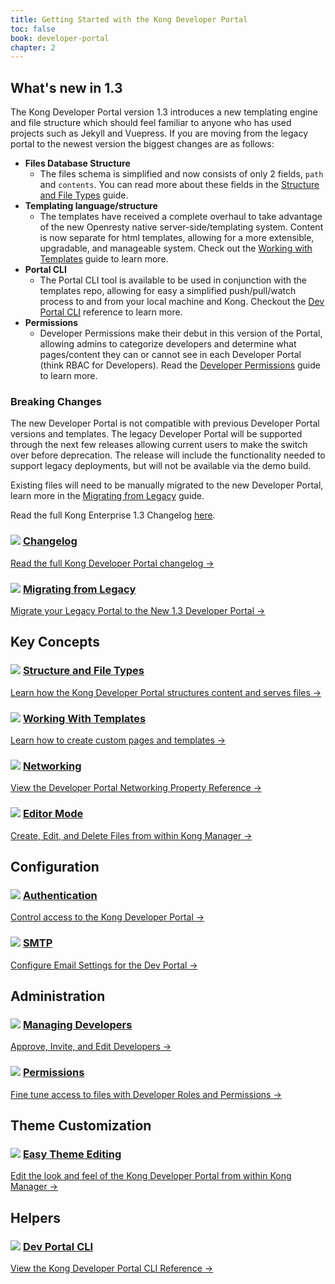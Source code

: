 ```yaml
---
title: Getting Started with the Kong Developer Portal
toc: false
book: developer-portal
chapter: 2
---
```


## What's new in 1.3

The Kong Developer Portal version 1.3 introduces a new templating engine and 
file structure which should feel familiar to anyone who has used projects such 
as Jekyll and Vuepress. If you are moving from the legacy portal to the newest 
version the biggest changes are as follows:

- **Files Database Structure**
  - The files schema is simplified and now consists of only 2 fields, `path` and
  `contents`. You can read more about these fields in the 
  [Structure and File Types](/enterprise/{{page.kong_version}}/developer-portal/structure-and-file-types) guide.
- **Templating language/structure**
  - The templates have received a complete overhaul to take advantage of the new 
  Openresty native server-side/templating system. Content is now separate for 
  html templates, allowing for a more extensible, upgradable, and manageable system.
  Check out the [Working with Templates](/enterprise/{{page.kong_version}}/developer-portal/working-with-templates) 
  guide to learn more. 
- **Portal CLI**
  - The Portal CLI tool is available to be used in conjunction with the 
  templates repo, allowing for easy a simplified push/pull/watch process to and 
  from your local machine and Kong. Checkout the [Dev Portal CLI](/enterprise/{{page.kong_version}}/developer-portal/helpers/cli)
  reference to learn more.
- **Permissions**
  - Developer Permissions make their debut in this version of the Portal, 
  allowing admins to categorize developers and determine what pages/content they 
  can or cannot see in each Developer Portal (think RBAC for Developers). Read the 
  [Developer Permissions](/enterprise/{{page.kong_version}}/developer-portal/administration/developer-permissions)
  guide to learn more.

### Breaking Changes

The new Developer Portal is not compatible with previous Developer Portal 
versions and templates.  The legacy Developer Portal will be supported through the 
next few releases allowing current users to make the switch over before deprecation. 
The release will include the functionality needed to support legacy deployments, 
but will not be available via the demo build.

Existing files will need to be manually migrated to the new Developer Portal, 
learn more in the [Migrating from Legacy](/enterprise/1.3-x/developer-portal/legacy-migration)
guide.

Read the full Kong Enterprise 1.3 Changelog [here](/enterprise/changelog).


<div class="docs-grid">
  <div class="docs-grid-block">
    <h3>
        <img src="/assets/images/icons/documentation/icn-doc-reference.svg" />
        <a href="/enterprise/changelog/#dev-portal">Changelog</a>
    </h3>
    <p></p>
    <a href="#whats-new-in-13">
        Read the full Kong Developer Portal changelog &rarr;
    </a>
  </div>

  <div class="docs-grid-block">
    <h3>
        <img src="/assets/images/icons/documentation/icn-quickstart.svg" />
        <a href="/enterprise/1.3-x/developer-portal/legacy-migration">Migrating from Legacy</a>
    </h3>
    <p></p>
    <a href="/enterprise/1.3-x/developer-portal/legacy-migration">
        Migrate your Legacy Portal to the New 1.3 Developer Portal &rarr;
    </a>
  </div>
 </div> 

<div class="docs-grid">
  <h2>Key Concepts</h2>
  <div class="docs-grid-block">
    <h3>
        <img src="/assets/images/icons/documentation/icn-doc-reference.svg" />
        <a href="/enterprise/1.3-x/developer-portal/structure-and-file-types">Structure and File Types</a>
    </h3>
    <p></p>
    <a href="/enterprise/1.3-x/developer-portal/structure-and-file-types">
      Learn how the Kong Developer Portal structures content and serves files  &rarr;
    </a>
  </div>

  <div class="docs-grid-block">
    <h3>
        <img src="/assets/images/icons/documentation/icn-doc-reference.svg" />
        <a href="/enterprise/1.3-x/developer-portal/working-with-templates">Working With Templates</a>
    </h3>
    <p></p>
    <a href="/enterprise/1.3-x/developer-portal/working-with-templates">
      Learn how to create custom pages and templates &rarr;
    </a>
  </div>

  <div class="docs-grid-block">
    <h3>
        <img src="/assets/images/icons/documentation/icn-doc-reference.svg" />
        <a href="/enterprise/1.3-x/developer-portal/networking">Networking</a>
    </h3>
    <p></p>
    <a href="/enterprise/1.3-x/developer-portal/networking">
      View the Developer Portal Networking Property Reference &rarr;
    </a>
  </div>

  <div class="docs-grid-block">
    <h3>
        <img src="/assets/images/icons/documentation/icn-doc-reference.svg" />
        <a href="/enterprise/1.3-x/developer-portal/using-the-editor">Editor Mode</a>
    </h3>
    <p></p>
    <a href="/enterprise/1.3-x/developer-portal/using-the-editor">
       Create, Edit, and Delete Files from within Kong Manager &rarr;
    </a>
  </div>
</div>

<div class="docs-grid">
  <h2>Configuration</h2>
  <div class="docs-grid-block">
    <h3>
        <img src="/assets/images/icons/documentation/icn-doc-reference.svg" />
        <a href="/enterprise/{{ page.kong_version }}/developer-portal/configuration/authentication">Authentication</a>
    </h3>
    <p></p>
    <a href="/enterprise/{{ page.kong_version }}/developer-portal/configuration/authentication">
      Control access to the Kong Developer Portal &rarr;
    </a>
  </div>
    
  <div class="docs-grid-block">
    <h3>
        <img src="/assets/images/icons/documentation/icn-doc-reference.svg" />
        <a href="/enterprise/{{ page.kong_version }}/developer-portal/configuration/smtp">SMTP</a>
    </h3>
    <p></p>
    <a href="/enterprise/{{ page.kong_version }}/developer-portal/configuration/smtp">
      Configure Email Settings for the Dev Portal &rarr;
    </a>
  </div>
</div>

<div class="docs-grid">
  <h2>Administration</h2>
  <div class="docs-grid-block">
    <h3>
        <img src="/assets/images/icons/documentation/icn-doc-reference.svg" />
        <a href="/enterprise/{{ page.kong_version }}/developer-portal/administration/managing-developers">Managing Developers</a>
    </h3>
    <p></p>
    <a href="/enterprise/{{ page.kong_version }}/developer-portal/administration/managing-developers">
      Approve, Invite, and Edit Developers &rarr;
    </a>
  </div>

  <div class="docs-grid-block">
    <h3>
        <img src="/assets/images/icons/documentation/icn-doc-reference.svg" />
        <a href="/enterprise/{{ page.kong_version }}/developer-portal/administration/developer-permissions">Permissions</a>
    </h3>
    <p></p>
    <a href="/enterprise/{{ page.kong_version }}/developer-portal/administration/developer-permissions">
      Fine tune access to files with Developer Roles and Permissions &rarr;
    </a>
  </div>
</div>

<div class="docs-grid">
  <h2>Theme Customization</h2>
  <div class="docs-grid-block">
    <h3>
        <img src="/assets/images/icons/documentation/icn-doc-reference.svg" />
        <a href="/enterprise/{{ page.kong_version }}/developer-portal/theme-customization/easy-theme-editing">Easy Theme Editing</a>
    </h3>
    <p></p>
    <a href="/enterprise/{{ page.kong_version }}/developer-portal/theme-customization/easy-theme-editing">
      Edit the look and feel of the Kong Developer Portal from within Kong Manager &rarr;
    </a>
  </div>
</div>

<div class="docs-grid">
  <h2>Helpers</h2>
  <div class="docs-grid-block">
    <h3>
        <img src="/assets/images/icons/documentation/icn-doc-reference.svg" />
        <a href="/enterprise/{{ page.kong_version }}/developer-portal/helpers/cli">Dev Portal CLI</a>
    </h3>
    <p></p>
    <a href="/enterprise/{{ page.kong_version }}/developer-portal/helpers/cli">
      View the Kong Developer Portal CLI Reference &rarr;
    </a>
  </div>
</div>
